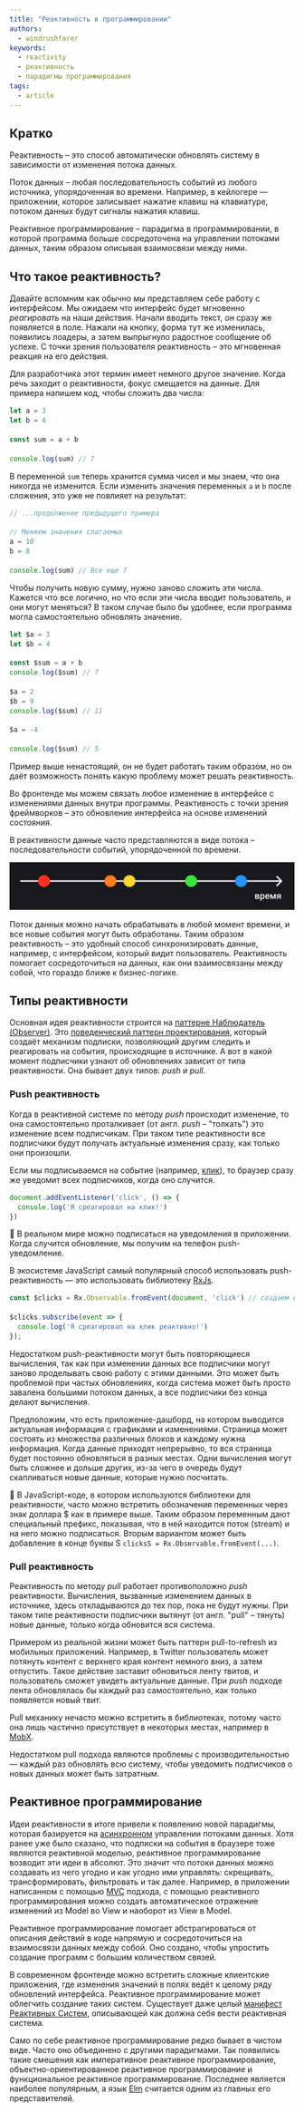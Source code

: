 ```yaml
---
title: "Реактивность в программировании"
authors:
  - windrushfarer
keywords:
  - reactivity
  - реактивность
  - парадигмы программирования
tags:
  - article
---
```


## Кратко

Реактивность – это способ автоматически обновлять систему в зависимости от изменения потока данных.

Поток данных – любая последовательность событий из любого источника, упорядоченная во времени. Например, в кейлогере — приложении, которое записывает нажатие клавиш на клавиатуре, потоком данных будут сигналы нажатия клавиш.

Реактивное программирование – парадигма в программировании, в которой программа больше сосредоточена на управлении потоками данных, таким образом описывая взаимосвязи между ними.

## Что такое реактивность?

Давайте вспомним как обычно мы представляем себе работу с интерфейсом. Мы ожидаем что интерфейс будет мгновенно *реагировать* на наши действия. Начали вводить текст, он сразу же появляется в поле. Нажали на кнопку, форма тут же изменилась, появились лоадеры, а затем выпрыгнуло радостное сообщение об успехе. C точки зрения пользователя реактивность – это мгновенная реакция на его действия.

Для разработчика этот термин имеет немного другое значение. Когда речь заходит о реактивности, фокус смещается на данные. Для примера напишем код, чтобы сложить два числа:

```js
let a = 3
let b = 4

const sum = a + b

console.log(sum) // 7
```

В переменной `sum` теперь хранится сумма чисел и мы знаем, что она никогда не изменится. Если изменить значения переменных `a` и `b` после сложения, это уже не повлияет на результат:

```js
// ...продолжение предыдущего примера

// Меняем значения слагаемых
a = 10
b = 8

console.log(sum) // Все еще 7
```

Чтобы получить новую сумму, нужно заново сложить эти числа. Кажется что все логично, но что если эти числа вводит пользователь, и они могут меняться? В таком случае было бы удобнее, если программа могла самостоятельно обновлять значение.

```js
let $a = 3
let $b = 4

const $sum = a + b
console.log($sum) // 7

$a = 2
$b = 9
console.log($sum) // 11

$a = -4

console.log($sum) // 5
```

Пример выше ненастоящий, он не будет работать таким образом, но он даёт возможность понять какую проблему может решать реактивность.

Во фронтенде мы можем связать любое изменение в интерфейсе с изменениями данных внутри программы. Реактивность с точки зрения фреймворков – это обновление интерфейса на основе изменений состояния.

В реактивности данные часто представляются в виде потока – последовательности событий, упорядоченной по времени.

![схема потока данных](images/stream_simple.svg)

Поток данных можно начать обрабатывать в любой момент времени, и все новые события могут быть обработаны. Таким образом реактивность – это удобный способ синхронизировать данные, например, с интерфейсом, который видит пользователь. Реактивность помогает сосредоточиться на данных, как они взаимосвязаны между собой, что гораздо ближе к бизнес-логике.

## Типы реактивности

Основная идея реактивности строится на [паттерне Наблюдатель (Observer)](/js/architecture-and-design-patterns/). Это [поведенческий паттерн проектирования](/js/design-patterns-behaviorial/), который создаёт механизм подписки, позволяющий другим следить и реагировать на события, происходящие в источнике. А вот в какой момент подписчики узнают об обновлениях зависит от типа реактивности. Она бывает двух типов: *push* и *pull*.

### Push реактивность

Когда в реактивной системе по методу *push* происходит изменение, то она самостоятельно проталкивает (от англ. *push* – "толкать") это изменение всем подписчикам. При таком типе реактивности все подписчики будут получать актуальные изменения сразу, как только они произошли.

Если мы подписываемся на событие (например, [клик](/js/element-click/)), то браузер сразу же уведомит всех подписчиков, когда оно случится.

```js
document.addEventListener('click', () => {
  console.log('Я среагировал на клик!')
})
```

<aside>

🦄 В реальном мире можно подписаться на уведомления в приложении. Когда случится обновление, мы получим на телефон push-уведомление.

</aside>

В экосистеме JavaScript самый популярный способ использовать push-реактивность — это использовать библиотеку [RxJs](https://rxjs.dev/).

```js
const $clicks = Rx.Observable.fromEvent(document, 'click') // создаем источник

$clicks.subscribe(event => {
  console.log('Я среагировал на клик реактивно!')
});
```

Недостатком push-реактивности могут быть повторяющиеся вычисления, так как при изменении данных все подписчики могут заново проделывать свою работу с этими данными. Это может быть проблемой при частых обновлениях, когда система может быть просто завалена большими потоком данных, а все подписчики без конца делают вычисления.

Предположим, что есть приложение-дашборд, на котором выводится актуальная информация с графиками и изменениями. Страница может состоять из множества различных блоков и каждому нужна информация. Когда данные приходят непрерывно, то вся страница будет постоянно обновляться в разных местах. Одни вычисления могут быть сложнее и дольше других, из-за чего в очередь будут скапливаться новые данные, которые нужно посчитать.

<aside>

🥸 В JavaScript-коде, в котором используются библиотеки для реактивности, часто можно встретить обозначения переменных через знак доллара $ как в примере выше. Таким образом переменным дают специальный префикс, показывая, что в ней находится поток (stream) и на него можно подписаться. Вторым вариантом может быть добавление в конце буквы S `clicksS = Rx.Observable.fromEvent(...)`.

</aside>

### Pull реактивность

Реактивность по методу *pull* работает противоположно *push* реактивности. Вычисления, вызванные изменением данных в источнике, здесь откладываются до тех пор, пока не будут нужны. При таком типе реактивности подписчики вытянут (от англ. "pull" – тянуть) новые данные, только когда обновится вся система.

Примером из реальной жизни может быть паттерн pull-to-refresh из мобильных приложений. Например, в Twitter пользователь может потянуть контент с верхнего края контент немного вниз, а затем отпустить. Такое действие заставит обновиться ленту твитов, и пользователь сможет увидеть актуальные данные. При *push* подходе лента обновлялась бы каждый раз самостоятельно, как только появляется новый твит.

Pull механику нечасто можно встретить в библиотеках, потому часто она лишь частично присутствует в некоторых местах, например в [MobX](https://mobx.js.org/).

Недостатком pull подхода являются проблемы с производительностью — каждый раз обновлять всю систему, чтобы уведомить подписчиков о новых данных может быть затратным.

## Реактивное программирование

Идеи реактивности в итоге привели к появлению новой парадигмы, которая базируется на [асинхронном](/js/async-in-js/) управлении потоками данных. Хотя ранее уже было сказано, что подписки на события в браузере тоже являются реактивной моделью, реактивное программирование возводит эти идеи в абсолют. Это значит что потоки данных можно создавать из чего угодно и как угодно ими управлять: скрещивать, трансформировать, фильтровать и так далее. Например, в приложении написанном с помощью [MVC](/js/architecture-mvc/) подхода, с помощью реактивного программирования можно создать автоматическое отражение изменений из Model во View и наоборот из View в Model.

Реактивное программирование помогает абстрагироваться от описания действий в коде напрямую и сосредоточиться на взаимосвязи данных между собой. Оно создано, чтобы упростить создание программ с большим количеством связей.

В современном фронтенде можно встретить сложные клиентские приложения, где изменения значений в полях ведёт к целому ряду обновлений интерфейса. Реактивное программирование может облегчить создание таких систем. Существует даже целый [манифест Реактивных Систем](https://www.reactivemanifesto.org/ru), описывающей как должна себя вести реактивная система.

Само по себе реактивное программирование редко бывает в чистом виде. Часто оно объединено с другими парадигмами. Так появились такие смешения как императивное реактивное программирование, объектно-ориентированное реактивное программирование и функциональное реактивное программирование. Последнее является наиболее популярным, а язык [Elm](https://elm-lang.org/) считается одним из главных его представителей.
